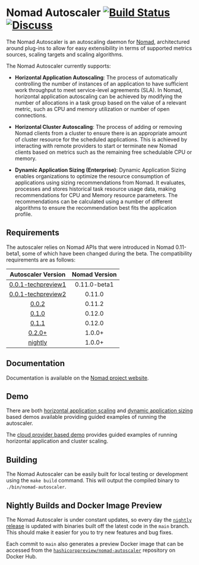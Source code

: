 # Nomad Autoscaler [![Build Status](https://circleci.com/gh/hashicorp/nomad-autoscaler.svg?style=svg)](https://circleci.com/gh/hashicorp/nomad-autoscaler) [![Discuss](https://img.shields.io/badge/discuss-nomad-00BC7F?style=flat)](https://discuss.hashicorp.com/c/nomad)

The Nomad Autoscaler is an autoscaling daemon for [Nomad](https://nomadproject.io/),
architectured around plug-ins to allow for easy extensibility in terms of supported metrics sources,
scaling targets and scaling algorithms.

The Nomad Autoscaler currently supports:
* **Horizontal Application Autoscaling**: The process of automatically controlling the number of
instances of an application to have sufficient work throughput to meet service-level agreements (SLA).
In Nomad, horizontal application autoscaling can be achieved by modifying the number of allocations
in a task group based on the value of a relevant metric, such as CPU and memory utilization or number
of open connections.

* **Horizontal Cluster Autoscaling**: The process of adding or removing Nomad clients from a cluster
to ensure there is an appropriate amount of cluster resource for the scheduled applications. This is
achieved by interacting with remote providers to start or terminate new Nomad clients based on metrics
such as the remaining free schedulable CPU or memory.

* **Dynamic Application Sizing (Enterprise)**: Dynamic Application Sizing enables organizations to
optimize the resource consumption of applications using sizing recommendations from Nomad. It
evaluates, processes and stores historical task resource usage data, making recommendations for CPU
and Memory resource parameters. The recommendations can be calculated using a number of different
algorithms to ensure the recommendation best fits the application profile.

## Requirements

The autoscaler relies on Nomad APIs that were introduced in Nomad 0.11-beta1, some of which have been changed during the beta.
The compatibility requirements are as follows:

|                                     Autoscaler Version                                    | Nomad Version |
|:-----------------------------------------------------------------------------------------:|:-------------:|
| [0.0.1-techpreview1](https://releases.hashicorp.com/nomad-autoscaler/0.0.1-techpreview1/) | 0.11.0-beta1  |
| [0.0.1-techpreview2](https://releases.hashicorp.com/nomad-autoscaler/0.0.1-techpreview2/) |    0.11.0     |
| [0.0.2](https://releases.hashicorp.com/nomad-autoscaler/0.0.2/)                           |    0.11.2     |
| [0.1.0](https://releases.hashicorp.com/nomad-autoscaler/0.1.0/)                           |    0.12.0     |
| [0.1.1](https://releases.hashicorp.com/nomad-autoscaler/0.1.1/)                           |    0.12.0     |
| [0.2.0+](https://releases.hashicorp.com/nomad-autoscaler/0.2.0/)                          |    1.0.0+     |
| [nightly](https://github.com/hashicorp/nomad-autoscaler/releases/tag/nightly)             |    1.0.0+     |

## Documentation

Documentation is available on the [Nomad project website](https://www.nomadproject.io/docs/autoscaling).

## Demo

There are both [horizontal application scaling](https://github.com/hashicorp/nomad-autoscaler-demos/tree/main/vagrant/horizontal-app-scaling) and
[dynamic application sizing](https://github.com/hashicorp/nomad-autoscaler-demos/tree/main/vagrant/dynamic-app-sizing) based demos available
providing guided examples of running the autoscaler.

The [cloud provider based demo](https://github.com/hashicorp/nomad-autoscaler-demos/tree/main/cloud) provides guided examples of running horizontal
application and cluster scaling.

## Building

The Nomad Autoscaler can be easily built for local testing or development using the `make build`
command. This will output the compiled binary to `./bin/nomad-autoscaler`.

## Nightly Builds and Docker Image Preview

The Nomad Autoscaler is under constant updates, so every day the [`nightly`
release](https://github.com/hashicorp/nomad-autoscaler/releases/tag/nightly) is updated with
binaries built off the latest code in the `main` branch. This should make it easier for you to try
new features and bug fixes.

Each commit to `main` also generates a preview Docker image that can be accessed from the
[`hashicorppreview/nomad-autoscaler`](https://hub.docker.com/r/hashicorppreview/nomad-autoscaler/tags)
repository on Docker Hub.
